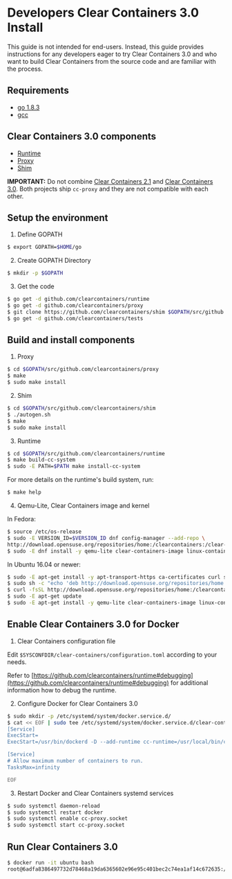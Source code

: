 # Developers Clear Containers 3.0 Install

This guide is not intended for end-users. Instead, this guide provides
instructions for any developers eager to try Clear Containers 3.0 and who
want to build Clear Containers from the source code and are familiar with the
process.

## Requirements

  * [go 1.8.3](https://golang.org/)
  * [gcc](https://gcc.gnu.org/)

## Clear Containers 3.0 components

  * [Runtime](https://github.com/clearcontainers/runtime)
  * [Proxy](https://github.com/clearcontainers/proxy)
  * [Shim](https://github.com/clearcontainers/shim)

**IMPORTANT:** Do not combine [Clear Containers 2.1](https://github.com/01org/cc-oci-runtime) and [Clear Containers 3.0](https://github.com/clearcontainers).
Both projects ship ``cc-proxy`` and they are not compatible with each other.

## Setup the environment

1. Define GOPATH

```bash
$ export GOPATH=$HOME/go
```

2. Create GOPATH Directory

```bash
$ mkdir -p $GOPATH
```

3. Get the code

```bash
$ go get -d github.com/clearcontainers/runtime
$ go get -d github.com/clearcontainers/proxy
$ git clone https://github.com/clearcontainers/shim $GOPATH/src/github.com/clearcontainers/shim
$ go get -d github.com/clearcontainers/tests
```

## Build and install components

1. Proxy

```bash
$ cd $GOPATH/src/github.com/clearcontainers/proxy
$ make
$ sudo make install
```

2. Shim

```bash
$ cd $GOPATH/src/github.com/clearcontainers/shim
$ ./autogen.sh
$ make
$ sudo make install
```

3. Runtime

```bash
$ cd $GOPATH/src/github.com/clearcontainers/runtime
$ make build-cc-system
$ sudo -E PATH=$PATH make install-cc-system
```

For more details on the runtime's build system, run:

```bash
$ make help
```

4. Qemu-Lite, Clear Containers image and kernel

In Fedora:
```bash
$ source /etc/os-release
$ sudo -E VERSION_ID=$VERSION_ID dnf config-manager --add-repo \
http://download.opensuse.org/repositories/home:/clearcontainers:/clear-containers-3/Fedora\_$VERSION_ID/home:clearcontainers:clear-containers-3.repo
$ sudo -E dnf install -y qemu-lite clear-containers-image linux-container
```

In Ubuntu 16.04 or newer:
```bash
$ sudo -E apt-get install -y apt-transport-https ca-certificates curl software-properties-common
$ sudo sh -c "echo 'deb http://download.opensuse.org/repositories/home:/clearcontainers:/clear-containers-3/xUbuntu_$(lsb_release -rs)/ /' >> /etc/apt/sources.list.d/clear-containers.list"
$ curl -fsSL http://download.opensuse.org/repositories/home:/clearcontainers:/clear-containers-3/xUbuntu_$(lsb_release -rs)/Release.key | sudo apt-key add -
$ sudo -E apt-get update
$ sudo -E apt-get install -y qemu-lite clear-containers-image linux-container

```

## Enable Clear Containers 3.0 for Docker

1. Clear Containers configuration file

Edit `$SYSCONFDIR/clear-containers/configuration.toml` according to your needs.

Refer to [https://github.com/clearcontainers/runtime#debugging](https://github.com/clearcontainers/runtime#debugging)
for additional information how to debug the runtime.

2. Configure Docker for Clear Containers 3.0

```bash
$ sudo mkdir -p /etc/systemd/system/docker.service.d/
$ cat << EOF | sudo tee /etc/systemd/system/docker.service.d/clear-containers.conf
[Service]
ExecStart=
ExecStart=/usr/bin/dockerd -D --add-runtime cc-runtime=/usr/local/bin/cc-runtime --default-runtime=cc-runtime

[Service]
# Allow maximum number of containers to run.
TasksMax=infinity

EOF
```

3. Restart Docker and Clear Containers systemd services

```bash
$ sudo systemctl daemon-reload
$ sudo systemctl restart docker
$ sudo systemctl enable cc-proxy.socket
$ sudo systemctl start cc-proxy.socket
```

## Run Clear Containers 3.0

```bash
$ docker run -it ubuntu bash
root@6adfa8386497732d78468a19da6365602e96e95c401bec2c74ea1af14c672635:/#
```
